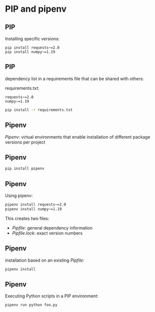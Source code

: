 # PIP and pipenv

## PIP

Installing specific versions:

```
pip install requests~=2.0
pip install numpy~=1.19
```

## PIP

dependency list in a requirements file that can be shared with others:

requirements.txt:

```
requests~=2.0
numpy~=1.19
```

```bash
pip install -r requirements.txt
```

## Pipenv

_Pipenv_: virtual environments that enable installation of different package versions per project

## Pipenv

```bash
pip install pipenv
```

## Pipenv

Using pipenv:

```bash
pipenv install requests~=2.0
pipenv install numpy~=1.19
```

This creates two files:

- _Pipfile_: general dependency information
- _Pipfile.lock_: exact version numbers

## Pipenv

installation based on an existing _Pipfile_:

```bash
pipenv install
```

## Pipenv

Executing Python scripts in a PIP environment:

```bash
pipenv run python foo.py
```
